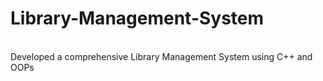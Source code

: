 # Library-Management-System
<br>
Developed a comprehensive Library Management System using C++ and OOPs
